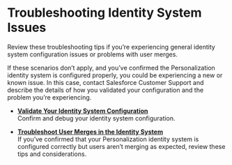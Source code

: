 

# Troubleshooting Identity System Issues

Review these troubleshooting tips if you’re experiencing general identity
system configuration issues or problems with user merges.

If these scenarios don’t apply, and you’ve confirmed the Personalization
identity system is configured properly, you could be experiencing a new or
known issue. In this case, contact Salesforce Customer Support and describe
the details of how you validated your configuration and the problem you’re
experiencing.

  * **[Validate Your Identity System Configuration](https://help.salesforce.com/s/articleView?id=sf.mc_pers_identity_troubleshooting_validate_config.htm&language=en_US&type=5)**  
Confirm and debug your identity system configuration.

  * **[Troubleshoot User Merges in the Identity System](https://help.salesforce.com/s/articleView?id=sf.mc_pers_identity_troubleshooting_user_merge.htm&language=en_US&type=5)**  
If you’ve confirmed that your Personalization identity system is configured
correctly but users aren’t merging as expected, review these tips and
considerations.


